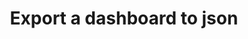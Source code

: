 ---
title: Export a dashboard to json
excerpt: ''
api:
  file: sentio-api.json
  operationId: ExportDashboard
deprecated: false
hidden: false
metadata:
  title: ''
  description: ''
  robots: index
next:
  description: ''
---